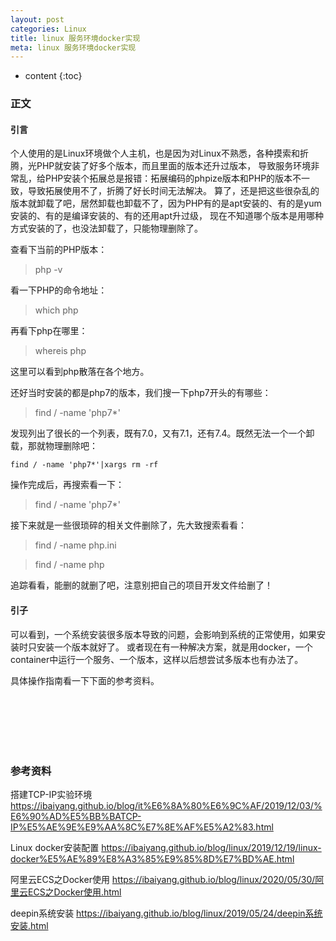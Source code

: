 ```yaml
---
layout: post
categories: Linux
title: linux 服务环境docker实现
meta: linux 服务环境docker实现
---
```

* content
{:toc}

### 正文

#### 引言

个人使用的是Linux环境做个人主机，也是因为对Linux不熟悉，各种摸索和折腾，光PHP就安装了好多个版本，而且里面的版本还升过版本，
导致服务环境非常乱，给PHP安装个拓展总是报错：拓展编码的phpize版本和PHP的版本不一致，导致拓展使用不了，折腾了好长时间无法解决。
算了，还是把这些很杂乱的版本就卸载了吧，居然卸载也卸载不了，因为PHP有的是apt安装的、有的是yum安装的、有的是编译安装的、有的还用apt升过级，
现在不知道哪个版本是用哪种方式安装的了，也没法卸载了，只能物理删除了。

查看下当前的PHP版本：

> php -v

看一下PHP的命令地址：

> which php

再看下php在哪里：

> whereis php

这里可以看到php散落在各个地方。

还好当时安装的都是php7的版本，我们搜一下php7开头的有哪些：

> find / -name 'php7*'

发现列出了很长的一个列表，既有7.0，又有7.1，还有7.4。既然无法一个一个卸载，那就物理删除吧：

```
find / -name 'php7*'|xargs rm -rf
```

操作完成后，再搜索看一下：

> find / -name 'php7*'

接下来就是一些很琐碎的相关文件删除了，先大致搜索看看：

> find / -name php.ini

> find / -name php

追踪看看，能删的就删了吧，注意别把自己的项目开发文件给删了！

#### 引子

可以看到，一个系统安装很多版本导致的问题，会影响到系统的正常使用，如果安装时只安装一个版本就好了。
或者现在有一种解决方案，就是用docker，一个container中运行一个服务、一个版本，这样以后想尝试多版本也有办法了。

具体操作指南看一下下面的参考资料。

<br/><br/><br/><br/><br/>
### 参考资料

搭建TCP-IP实验环境 <https://ibaiyang.github.io/blog/it%E6%8A%80%E6%9C%AF/2019/12/03/%E6%90%AD%E5%BB%BATCP-IP%E5%AE%9E%E9%AA%8C%E7%8E%AF%E5%A2%83.html>

Linux docker安装配置 <https://ibaiyang.github.io/blog/linux/2019/12/19/linux-docker%E5%AE%89%E8%A3%85%E9%85%8D%E7%BD%AE.html>

阿里云ECS之Docker使用 <https://ibaiyang.github.io/blog/linux/2020/05/30/阿里云ECS之Docker使用.html>

deepin系统安装 <https://ibaiyang.github.io/blog/linux/2019/05/24/deepin系统安装.html>
